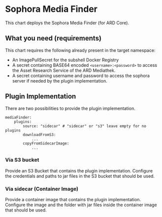 # Sophora Media Finder

This chart deploys the Sophora Media Finder (for ARD Core).

## What you need (requirements)

This chart requires the following already present in the target namespace:

* An ImagePullSecret for the subshell Docker Registry
* A secret containing BASE64 encoded `<username>:<password>` to access the Asset Research Service of the ARD Mediathek.
* A secret containing username and password to access the sophora server if needed by the plugin implementation.

## Plugin Implementation

There are two possibilities to provide the plugin implementation.

```
mediaFinder:
    plugins:
        source: "sidecar" # "sidecar" or "s3" leave empty for no plugins
        downloadFromS3:
            ...
        copyFromSidecarImage:
            ...    
```

### Via S3 bucket

Provide an S3 Bucket that contains the plugin implementation. Configure the credentials and paths to jar files in the S3 bucket that should be used.   

### Via sidecar (Container Image)

Provide a container image that contains the plugin implementation. Configure the image and the folder with jar files inside the container image that should be used.
